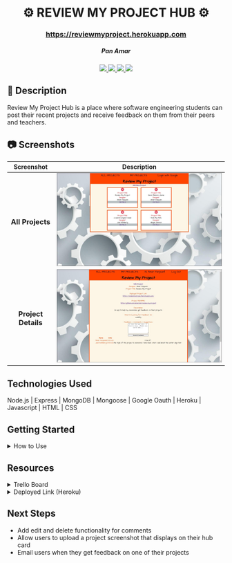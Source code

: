 # <h1 align="center">:gear: REVIEW MY PROJECT HUB :gear: </h1>
 #### <h3 align="center">https://reviewmyproject.herokuapp.com</h3>
 <h5 align="center">Pan Amar</h5>

 <div align="center">
 <a href="https://panamruth.github.io/portfolio" target="_blank">
    <img src="https://img.shields.io/badge/-panamruth.github.io/portfolio-darkgreen?style=flat&logo=medium">
 </a>
    
 <a href="https://www.linkedin.com/in/panamruth/" target="_blank">
      <img src="https://img.shields.io/badge/-linkedin.com/in/panamruth-blue?style=flat&logo=Linkedin&logoColor=white">
 </a> 
    
 <a href="mailto:pan.amruth@gmail.com" target="_blank">
    <img src="https://img.shields.io/badge/-pan.amruth@gmail.com-c14438?style=flat&logo=Gmail&logoColor=white">
 </a>
    
 <a href="https://medium.com/@panamruth">
    <img src="https://img.shields.io/badge/-medium.com/@panamruth-black?style=flat&logo=medium">
 </a>
 </div>

## 📝 Description

Review My Project Hub is a place where software engineering students can post their recent projects and receive feedback on them from their peers and teachers.

## :camera: Screenshots
| Screenshot | Description |
|------------ | ------------|
| <h3 align="center">All Projects</h3> | <img src="/public/images/RMPIndex.jpg" width="800">  
| <h3 align="center">Project Details</h3> | <img src="/public/images/RMPShow.jpg" width="800"> 

## Technologies Used
Node.js | Express | MongoDB | Mongoose | Google Oauth | Heroku | Javascript | HTML | CSS

## Getting Started
<details>
  <summary>How to Use</summary>
  
  1. Click "Add New Project"
  
  2. Fill the form with information about your project, what kind of feedback you are seeking, and links to your deployed app and README
  
  3. Hit Submit, and provide feedback on others' projects while you wait to get some on yours!
  
</details>

## Resources
<details>
  <summary>Trello Board</summary>
  <a href="https://trello.com/b/BzSJZUKx/review-my-project">https://trello.com/b/BzSJZUKx/review-my-project</a>
</details>

<details>
  <summary>Deployed Link (Heroku)</summary>
  <a href="https://reviewmyproject.herokuapp.com">ttps://reviewmyproject.herokuapp.com</a>
</details>

## Next Steps
+ Add edit and delete functionality for comments
+ Allow users to upload a project screenshot that displays on their hub card
+ Email users when they get feedback on one of their projects

